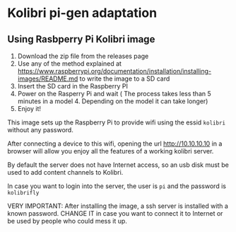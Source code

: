 # Kolibri pi-gen adaptation

## Using Rasbperry Pi Kolibri image

1. Download the zip file from the releases page
2. Use any of the method explained at https://www.raspberrypi.org/documentation/installation/installing-images/README.md to write the image to a SD card
3. Insert the SD card in the Raspberry PI
4. Power on the Rasperry Pi and wait ( The process takes less than 5 minutes in a model 4. Depending on the model it can take longer)
5. Enjoy it!



This image sets up the Raspberry Pi to provide wifi using the essid `kolibri` without any password.

After connecting a device to this wifi, opening the url http://10.10.10.10 in a browser will allow you enjoy all the features of a working kolibri server. 

By default the server does not have Internet access, so an usb disk must be used to add content channels to Kolibri.

In case you want to login into the server, the user is `pi` and the password is `kolibrifly`

VERY IMPORTANT: After installing the image, a ssh server is installed with a known password. CHANGE IT in case you want to connect it to Internet or be used by people who could mess it up.
